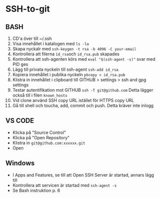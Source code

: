 # SSH-to-git

## BASH

1. CD'a över till ~/.ssh
2. Visa innehållet i katalogen med ```ls -la```
1. Skapa nyckalr med ```ssh-keygen -t rsa -b 4096 -C your-email```
1. Kontrollera att filerna ```ìd_rsa```och ```id_rsa.pub``` skapades
1. Kontrollera att ssh-agenten körs med ```eval "$(ssh-agent -s)"``` svar med PID ges
1. Lägg till privata nyckeln till ssh-agent ```ssh-add id_rsa```
1. Kopiera innehållet i publika nyckeln ```pbcopy < id_rsa.pub```
1. Klistra in innehållet i clipboard till GITHUB > settings > ssh and gpg settings
1. Testar autentifikation mot GITHUB ```ssh -T git@github.com``` Detta lägger också till i filen ```known_hosts```
1. Vid clone använd SSH copy URL istället för HTTPS copy URL
1. Gå till shell och toucha, add, commit och push. Detta kräver inte inlogg

## VS CODE

* Klicka på "Source Control"
* Klicka på "Open Repository"
* Klistra in ```git@github.com:xxxxxx.git```
* Open

## Windows

* I Apps and Features, se till att Open SSH Server är startad, annars lägg till
* Kontrollera att servicen är startad med ```ssh-agent -s```
* Se Bash instruktion p. 6
